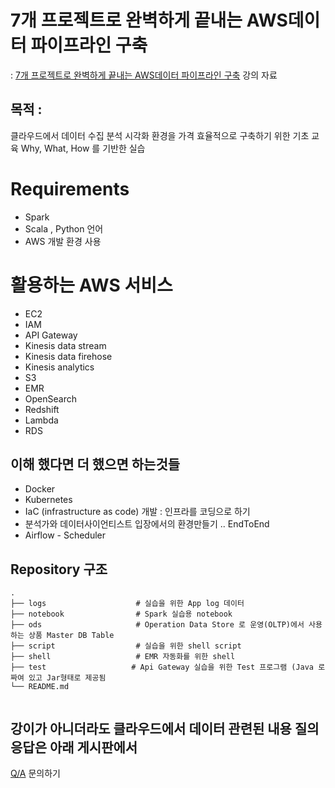 # 7개 프로젝트로 완벽하게 끝내는 AWS데이터 파이프라인 구축

:  [7개 프로젝트로 완벽하게 끝내는 AWS데이터 파이프라인 구축](https://bit.ly/3v7oJuB ) 강의 자료

## 목적 : 
클라우드에서 데이터 수집 분석 시각화 환경을 가격 효율적으로 구축하기 위한 기초 교육
Why, What, How 를 기반한 실습

# Requirements
* Spark 
* Scala , Python 언어
* AWS 개발 환경 사용

# 활용하는 AWS 서비스 
* EC2
* IAM
* API Gateway
* Kinesis data stream
* Kinesis data firehose
* Kinesis analytics
* S3
* EMR
* OpenSearch
* Redshift
* Lambda
* RDS
  

## 이해 했다면 더 했으면 하는것들
* Docker
* Kubernetes
* IaC (infrastructure as code) 개발 : 인프라를 코딩으로 하기 
* 분석가와 데이터사이언티스트 입장에서의 환경만들기 .. EndToEnd
* Airflow - Scheduler 
 
## Repository 구조
```
.
├── logs                    # 실습을 위한 App log 데이터
├── notebook                # Spark 실습용 notebook 
├── ods                     # Operation Data Store 로 운영(OLTP)에서 사용하는 상품 Master DB Table 
├── script                  # 실습을 위한 shell script 
├── shell                   # EMR 자동화를 위한 shell
├── test                   # Api Gateway 실습을 위한 Test 프로그램 (Java 로 짜여 있고 Jar형태로 제공됨 
└── README.md
 
```

## 강이가 아니더라도 클라우드에서 데이터 관련된 내용 질의 응답은 아래 게시판에서 

[Q/A](https://fastcampus.co.kr/qna/206742) 문의하기
